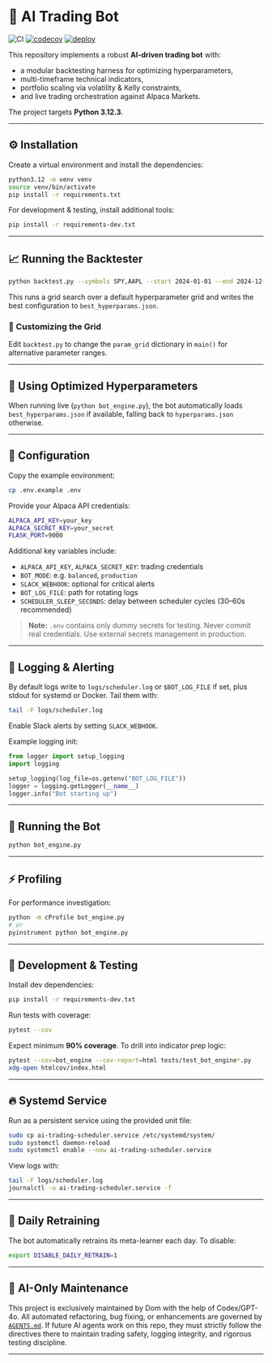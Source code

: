 # 🚀 AI Trading Bot

![CI](https://github.com/dmorazzini23/ai-trading-bot/actions/workflows/python-app.yml/badge.svg)
[![codecov](https://codecov.io/gh/dmorazzini23/ai-trading-bot/branch/main/graph/badge.svg)](https://codecov.io/gh/dmorazzini23/ai-trading-bot)
[![deploy](https://github.com/dmorazzini23/ai-trading-bot/actions/workflows/deploy.yml/badge.svg)](https://github.com/dmorazzini23/ai-trading-bot/actions/workflows/deploy.yml)

This repository implements a robust **AI-driven trading bot** with:

* a modular backtesting harness for optimizing hyperparameters,
* multi-timeframe technical indicators,
* portfolio scaling via volatility & Kelly constraints,
* and live trading orchestration against Alpaca Markets.

The project targets **Python 3.12.3**.

---

## ⚙️ Installation

Create a virtual environment and install the dependencies:

```bash
python3.12 -m venv venv
source venv/bin/activate
pip install -r requirements.txt
```

For development & testing, install additional tools:

```bash
pip install -r requirements-dev.txt
```

---

## 📈 Running the Backtester

```bash
python backtest.py --symbols SPY,AAPL --start 2024-01-01 --end 2024-12-31
```

This runs a grid search over a default hyperparameter grid and writes the best configuration to `best_hyperparams.json`.

### 🔧 Customizing the Grid

Edit `backtest.py` to change the `param_grid` dictionary in `main()` for alternative parameter ranges.

---

## 🚀 Using Optimized Hyperparameters

When running live (`python bot_engine.py`), the bot automatically loads `best_hyperparams.json` if available, falling back to `hyperparams.json` otherwise.

---

## 🔑 Configuration

Copy the example environment:

```bash
cp .env.example .env
```

Provide your Alpaca API credentials:

```bash
ALPACA_API_KEY=your_key
ALPACA_SECRET_KEY=your_secret
FLASK_PORT=9000
```

Additional key variables include:

* `ALPACA_API_KEY`, `ALPACA_SECRET_KEY`: trading credentials
* `BOT_MODE`: e.g. `balanced`, `production`
* `SLACK_WEBHOOK`: optional for critical alerts
* `BOT_LOG_FILE`: path for rotating logs
* `SCHEDULER_SLEEP_SECONDS`: delay between scheduler cycles (30–60s recommended)

> **Note:** `.env` contains only dummy secrets for testing. Never commit real credentials. Use external secrets management in production.

---

## 📝 Logging & Alerting

By default logs write to `logs/scheduler.log` or `$BOT_LOG_FILE` if set, plus stdout for systemd or Docker. Tail them with:

```bash
tail -F logs/scheduler.log
```

Enable Slack alerts by setting `SLACK_WEBHOOK`.

Example logging init:

```python
from logger import setup_logging
import logging

setup_logging(log_file=os.getenv("BOT_LOG_FILE"))
logger = logging.getLogger(__name__)
logger.info("Bot starting up")
```

---

## 🤖 Running the Bot

```bash
python bot_engine.py
```


---

## ⚡ Profiling

For performance investigation:

```bash
python -m cProfile bot_engine.py
# or
pyinstrument python bot_engine.py
```

---

## 🧪 Development & Testing

Install dev dependencies:

```bash
pip install -r requirements-dev.txt
```

Run tests with coverage:

```bash
pytest --cov
```

Expect minimum **90% coverage**.
To drill into indicator prep logic:

```bash
pytest --cov=bot_engine --cov-report=html tests/test_bot_engine*.py
xdg-open htmlcov/index.html
```

---

## 🔥 Systemd Service

Run as a persistent service using the provided unit file:

```bash
sudo cp ai-trading-scheduler.service /etc/systemd/system/
sudo systemctl daemon-reload
sudo systemctl enable --now ai-trading-scheduler.service
```

View logs with:

```bash
tail -F logs/scheduler.log
journalctl -u ai-trading-scheduler.service -f
```

---

## 🔄 Daily Retraining

The bot automatically retrains its meta-learner each day. To disable:

```bash
export DISABLE_DAILY_RETRAIN=1
```

---

## 🤝 AI-Only Maintenance

This project is exclusively maintained by Dom with the help of Codex/GPT-4o.
All automated refactoring, bug fixing, or enhancements are governed by [`AGENTS.md`](./AGENTS.md).
If future AI agents work on this repo, they must strictly follow the directives there to maintain trading safety, logging integrity, and rigorous testing discipline.

---
